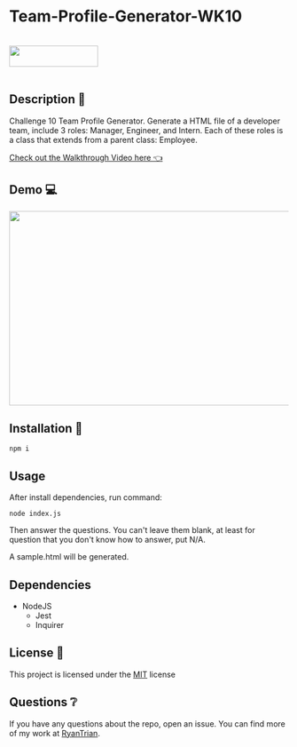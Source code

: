 # Team-Profile-Generator-WK10

<br>
<img width=160, height=38 src="https://img.shields.io/badge/license-MIT-important">
<br>
<br>

## Description 📃

Challenge 10 Team Profile Generator. Generate a HTML file of a developer team, include 3 roles: Manager, Engineer, and Intern. Each of these roles is a class that extends from a parent class: Employee. 

[Check out the Walkthrough Video here 👈](https://drive.google.com/file/d/1uSJFY6RzKlRNoShnSw6IPIGs-Fbuq9on/view?usp=sharing)

## Demo 💻

<img width=650, height=350 src="./assets/Walkthrough.gif">

## Installation 🔧

```
npm i
```

## Usage 

After install dependencies, run command:
```
node index.js
```
Then answer the questions. You can't leave them blank, at least for question that you don't know how to answer, put N/A.

A sample.html will be generated.

## Dependencies

* NodeJS
  * Jest
  * Inquirer

## License 🔑

This project is licensed under the [MIT](LICENSE) license

## Questions ❔

If you have any questions about the repo, open an issue. 
You can find more of my work at [RyanTrian](https://github.com/RyanTrian).
